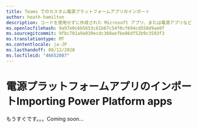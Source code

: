 ```yaml
---
title: Teams でのカスタム電源プラットフォームアプリのインポート
author: heath-hamilton
description: コードを使用せずに作成された Microsoft アプリ、または電源アプリなどの低コードソリューションをインポートするために必要な手順について説明します。
ms.openlocfilehash: 9a97e0c6b5653c61b67c54f0cf694cd558d9ae0f
ms.sourcegitcommit: 9fbc701a9a039ecdc360aefbe86df52b9c3593f3
ms.translationtype: MT
ms.contentlocale: ja-JP
ms.lasthandoff: 08/12/2020
ms.locfileid: "46652087"
---
```

# <a name="importing-power-platform-apps"></a><span data-ttu-id="8fa51-103">電源プラットフォームアプリのインポート</span><span class="sxs-lookup"><span data-stu-id="8fa51-103">Importing Power Platform apps</span></span>

<span data-ttu-id="8fa51-104">もうすぐです。。。</span><span class="sxs-lookup"><span data-stu-id="8fa51-104">Coming soon...</span></span>
